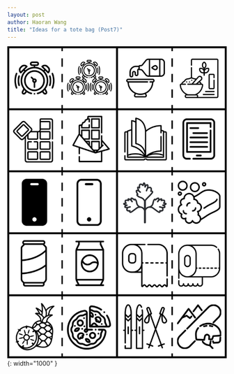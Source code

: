 ```yaml
---
layout: post
author: Haoran Wang
title: "Ideas for a tote bag (Post7)"
---
```


![Image of design with text removed](/assets/images/Manus_et_Machina_course_images/25-05-15-tote5/png_Wordless.png){: width="1000" }


